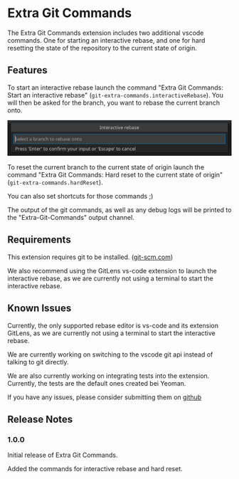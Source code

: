 # Extra Git Commands

The Extra Git Commands extension includes two additional vscode commands. One for starting an interactive rebase, and one for hard resetting the state of the repository to the current state of origin.

## Features

To start an interactive rebase launch the command "Extra Git Commands: Start an interactive rebase" (`git-extra-commands.interactiveRebase`). You will then be asked for the branch, you want to rebase the current branch onto.

![Branch Input](images/branch-input.png)

To reset the current branch to the current state of origin launch the command "Extra Git Commands: Hard reset to the current state of origin"(`git-extra-commands.hardReset`).

You can also set shortcuts for those commands ;)

The output of the git commands, as well as any debug logs will be printed to the "Extra-Git-Commands" output channel.

## Requirements

This extension requires git to be installed. \([git-scm.com](https://git-scm.com)\)

We also recommend using the GitLens vs-code extension to launch the interactive rebase, as we are currently not using a terminal to start the interactive rebase.

## Known Issues

Currently, the only supported rebase editor is vs-code and its extension GitLens, as we are currently not using a terminal to start the interactive rebase.

We are currently working on switching to the vscode git api instead of talking to git directly.

We are also currently working on integrating tests into the extension. Currently, the tests are the default ones created bei Yeoman.

If you have any issues, please consider submitting them on [github](https://github.com/Greenscreen23/git-extra-commands)

## Release Notes

### 1.0.0

Initial release of Extra Git Commands.

Added the commands for interactive rebase and hard reset.
